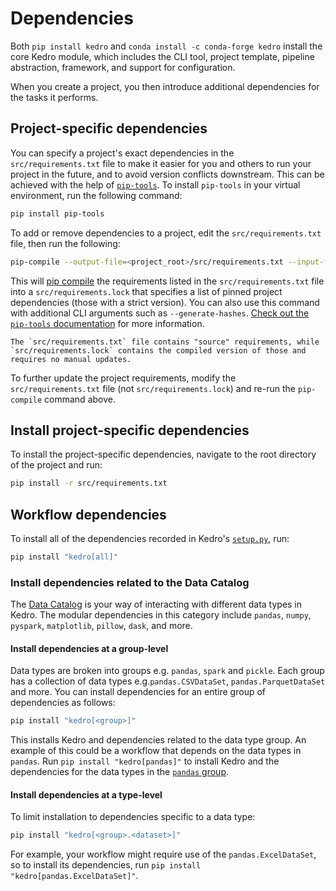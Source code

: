 # Dependencies

Both `pip install kedro` and `conda install -c conda-forge kedro` install the core Kedro module, which includes the CLI tool, project template, pipeline abstraction, framework, and support for configuration.

When you create a project, you then introduce additional dependencies for the tasks it performs.

## Project-specific dependencies
You can specify a project's exact dependencies in the `src/requirements.txt` file to make it easier for you and others to run your project in the future, 
and to avoid version conflicts downstream. This can be achieved with the help of [`pip-tools`](https://pypi.org/project/pip-tools/). 
To install `pip-tools` in your virtual environment, run the following command:
```bash
pip install pip-tools
```

To add or remove dependencies to a project, edit the `src/requirements.txt` file, then run the following:

```bash
pip-compile --output-file=<project_root>/src/requirements.txt --input-file=<project_root>/src/requirements.txt
```

This will [pip compile](https://github.com/jazzband/pip-tools#example-usage-for-pip-compile) the requirements listed in 
the `src/requirements.txt` file into a `src/requirements.lock` that specifies a list of pinned project dependencies 
(those with a strict version). You can also use this command with additional CLI arguments such as `--generate-hashes`. 
[Check out the `pip-tools` documentation](https://pypi.org/project/pip-tools/) for more information.

```{note}
The `src/requirements.txt` file contains "source" requirements, while `src/requirements.lock` contains the compiled version of those and requires no manual updates.
```

To further update the project requirements, modify the `src/requirements.txt` file (not `src/requirements.lock`) and re-run the `pip-compile` command above.


## Install project-specific dependencies

To install the project-specific dependencies, navigate to the root directory of the project and run:

```bash
pip install -r src/requirements.txt
```

## Workflow dependencies

To install all of the dependencies recorded in Kedro's [`setup.py`](https://github.com/kedro-org/kedro/blob/develop/setup.py), run:

```bash
pip install "kedro[all]"
```

### Install dependencies related to the Data Catalog

The [Data Catalog](../data/data_catalog.md) is your way of interacting with different data types in Kedro. The modular dependencies in this category include `pandas`, `numpy`, `pyspark`, `matplotlib`, `pillow`, `dask`, and more.

#### Install dependencies at a group-level

Data types are broken into groups e.g. `pandas`, `spark` and `pickle`. Each group has a collection of data types e.g.`pandas.CSVDataSet`, `pandas.ParquetDataSet` and more. You can install dependencies for an entire group of dependencies as follows:

```bash
pip install "kedro[<group>]"
```

This installs Kedro and dependencies related to the data type group. An example of this could be a workflow that depends on the data types in `pandas`. Run `pip install "kedro[pandas]"` to install Kedro and the dependencies for the data types in the [`pandas` group](https://github.com/kedro-org/kedro/tree/develop/kedro/extras/datasets/pandas).

#### Install dependencies at a type-level

To limit installation to dependencies specific to a data type:

```bash
pip install "kedro[<group>.<dataset>]"
```

For example, your workflow might require use of the `pandas.ExcelDataSet`, so to install its dependencies, run `pip install "kedro[pandas.ExcelDataSet]"`.

